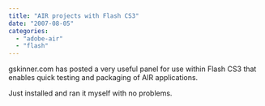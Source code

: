 ```yaml
---
title: "AIR projects with Flash CS3"
date: "2007-08-05"
categories: 
  - "adobe-air"
  - "flash"
---
```


gskinner.com has posted a very useful panel for use within Flash CS3 that enables quick testing and packaging of AIR applications.

Just installed and ran it myself with no problems.
